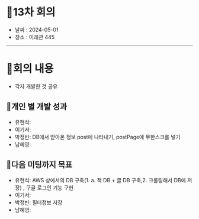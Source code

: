 # 📍13차 회의
  + 날짜 : 2024-05-01
  + 장소 : 미래관 445

---

# 📍회의 내용
+ 각자 개발한 것 공유
  
## 📍개인 별 개발 성과 
+ 유현석:
+ 이기서: 
+ 박정빈: DB에서 받아온 정보 post에 나타내기, postPage에 무한스크롤 넣기
+ 남혜영: 

## 📍다음 미팅까지 목표
+ 유현석: AWS 상에서의 DB 구축(1. a. 책 DB + 글 DB 구축,2. 크롤링해서 DB에 저장) , 구글 로그인 기능 구현 
+ 이기서: 
+ 박정빈: 필터정보 저장 
+ 남혜영: 
